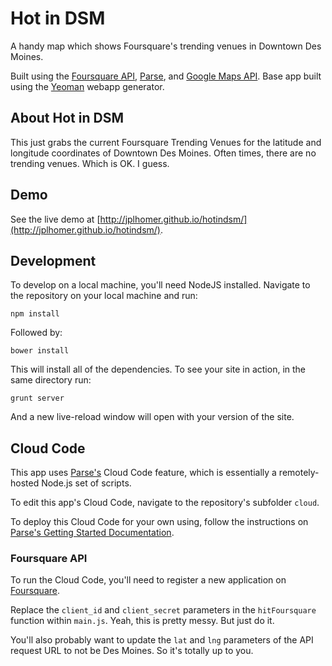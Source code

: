 # Hot in DSM

A handy map which shows Foursquare's trending venues in Downtown Des Moines.

Built using the [Foursquare API](http://developer.foursquare.com), [Parse](http://parse.com), and [Google Maps API](http://developers.google.com/maps). Base app built using the [Yeoman](http://yeoman.io) webapp generator.

## About Hot in DSM

This just grabs the current Foursquare Trending Venues for the latitude and longitude coordinates of Downtown Des Moines. Often times, there are no trending venues. Which is OK. I guess.

## Demo 

See the live demo at [http://jplhomer.github.io/hotindsm/](http://jplhomer.github.io/hotindsm/).
 
## Development

To develop on a local machine, you'll need NodeJS installed. Navigate to the repository on your local machine and run:

`npm install`

Followed by:

`bower install`

This will install all of the dependencies. To see your site in action, in the same directory run:

`grunt server`

And a new live-reload window will open with your version of the site.

## Cloud Code

This app uses [Parse's](http://parse.com) Cloud Code feature, which is essentially a remotely-hosted Node.js set of scripts.

To edit this app's Cloud Code, navigate to the repository's subfolder `cloud`.

To deploy this Cloud Code for your own using, follow the instructions on [Parse's Getting Started Documentation](https://parse.com/docs/cloud_code_guide#started).

### Foursquare API

To run the Cloud Code, you'll need to register a new application on [Foursquare](http://developer.foursquare.com).

Replace the `client_id` and `client_secret` parameters in the `hitFoursquare` function within `main.js`. Yeah, this is pretty messy. But just do it.

You'll also probably want to update the `lat` and `lng` parameters of the API request URL to not be Des Moines. So it's totally up to you.
